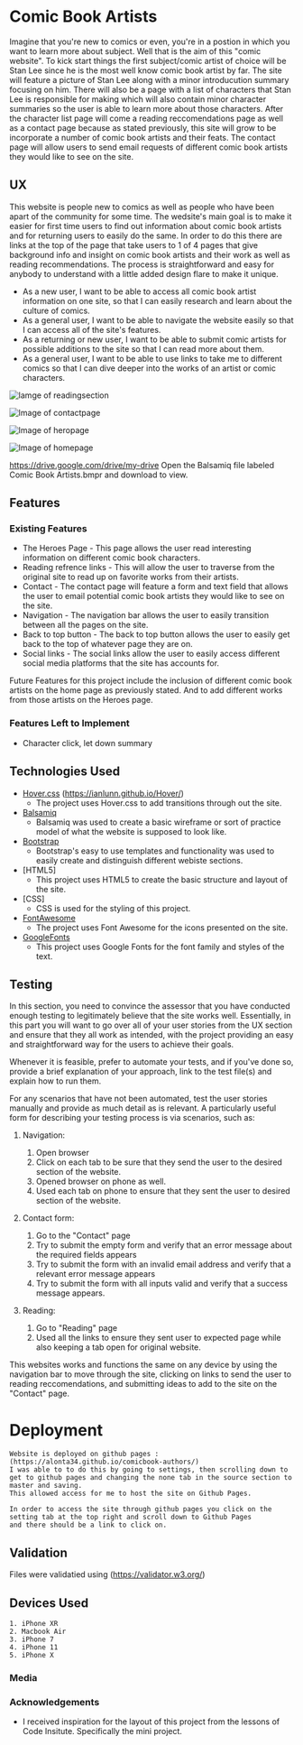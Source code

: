 # Comic Book Artists

Imagine that you're new to comics or even, you're in a postion in 
which you want to learn more about subject. Well that is the aim of this 
"comic website". To kick start things the first subject/comic artist of choice will be 
Stan Lee since he is the most well know comic book artist by far. 
The site will feature a picture of Stan Lee along with a minor 
introducution summary focusing on him. There will also be a page with a list of characters 
that Stan Lee is responsible for making which will also contain minor character 
summaries so the user is able to learn more about those characters. After the character
list page will come a reading reccomendations page as well as a contact page because as stated previously, 
this site will grow to be incorporate a number of comic book artists and their feats.
The contact page will allow users to send email requests of different comic book artists they would like to see on the site.
 
## UX
 
This website is people new to comics as well as people who have been apart of the community for some time.
The wedsite's main goal is to make it easier for first time users to find out information about comic book 
artists and for returning users to easily do the same. In order to do this there are links at the top of the page that take users to 1 of 4 pages that give background info and insight
on comic book artists and their work as well as reading recommendations. The process is straightforward and easy for anybody to understand with a little added design flare to make it unique.


- As a new user, I want to be able to access all comic book artist information on one site, so that I can easily research and learn about the culture of comics.
- As a general user, I want to be able to navigate the website easily so that I can access all of the site's features.
- As a returning or new user, I want to be able to submit comic artists for possible additions to the site so that I can read more about them.
- As a general user, I want to be able to use links to take me to different comics so that I can dive deeper into the works of an artist or comic characters.

![Iamge of readingsection](https://raw.github.com/Alonta34/comicbook-authors/master/assets/images/readingsection.png)

![Image of contactpage](https://raw.github.com/Alonta34/comicbook-authors/master/assets/images/contactpage.png)

![Image of heropage](https://raw.github.com/Alonta34/comicbook-authors/master/assets/images/heropage.png)

![Image of homepage](https://raw.github.com/Alonta34/comicbook-authors/master/assets/images/homepage.png)





https://drive.google.com/drive/my-drive Open the Balsamiq file labeled Comic Book Artists.bmpr and download to view.
## Features


### Existing Features
- The Heroes Page - This page allows the user read interesting information on different comic book characters.
- Reading refrence links - This will allow the user to traverse from the original site to read up on favorite works from their artists.
- Contact - The contact page will feature a form and text field that allows the user to email potential comic book artists they would like to see on the site.
- Navigation - The navigation bar allows the user to easily transition between all the pages on the site.
- Back to top button - The back to top button allows the user to easily get back to the top of whatever page they are on.
- Social links - The social links allow the user to easily access different social media platforms that the site has accounts for.


Future Features for this project include the inclusion of different comic book artists on the home page as previously stated. And to add different works from those artists on the Heroes page.
### Features Left to Implement
- Character click, let down summary

## Technologies Used
- [Hover.css](https://cdnjs.com/libraries/hover.css) (https://ianlunn.github.io/Hover/)
    - The project uses Hover.css to add transitions through out the site.
- [Balsamiq](https://balsamiq.com/)
    - Balsamiq was used to create a basic wireframe or sort of 
      practice model of what the website is supposed to look like.
- [Bootstrap](https://getbootstrap.com/)
    - Bootstrap's easy to use templates and functionality was used to easily create
      and distinguish different webiste sections.
- [HTML5]
    - This project uses HTML5 to create the basic structure and layout of the site.
- [CSS]
    - CSS is used for the styling of this project.
- [FontAwesome](https://fontawesome.com/)
    - The project uses Font Awesome for the icons presented on the site.
- [GoogleFonts](https://fonts.google.com/)
    - This project uses Google Fonts for the font family and styles of the text.



## Testing


In this section, you need to convince the assessor that you have conducted enough testing to legitimately believe that the site works well. Essentially, in this part you will want to go over all of your user stories from the UX section and ensure that they all work as intended, with the project providing an easy and straightforward way for the users to achieve their goals.

Whenever it is feasible, prefer to automate your tests, and if you've done so, provide a brief explanation of your approach, link to the test file(s) and explain how to run them.

For any scenarios that have not been automated, test the user stories manually and provide as much detail as is relevant. A particularly useful form for describing your testing process is via scenarios, such as:

1. Navigation:
    1. Open browser
    2. Click on each tab to be sure that they send the user to the desired section of the website.
    3. Opened browser on phone as well.
    4. Used each tab on phone to ensure that they sent the user to desired section of the website.


2. Contact form:
    1. Go to the "Contact" page
    2. Try to submit the empty form and verify that an error message about the required fields appears
    3. Try to submit the form with an invalid email address and verify that a relevant error message appears
    4. Try to submit the form with all inputs valid and verify that a success message appears.

3. Reading:
    1. Go to "Reading" page
    2. Used all the links to ensure they sent user to expected page while also keeping a tab open for original website.


This websites works and functions the same on any device by using the navigation bar to move 
through the site, clicking on links to send the user to reading reccomendations, and submitting 
ideas to add to the site on the "Contact" page.


# Deployment
    
    Website is deployed on github pages : (https://alonta34.github.io/comicbook-authors/)
    I was able to to do this by going to settings, then scrolling down to get to github pages and changing the none tab in the source section to master and saving.
    This allowed access for me to host the site on Github Pages.

    In order to access the site through github pages you click on the setting tab at the top right and scroll down to Github Pages
    and there should be a link to click on. 



## Validation 

Files were validatied using (https://validator.w3.org/)



## Devices Used

    1. iPhone XR
    2. Macbook Air
    3. iPhone 7
    4. iPhone 11
    5. iPhone X






### Media

### Acknowledgements

- I received inspiration for the layout of this project from the lessons of Code Insitute. Specifically the mini project.
